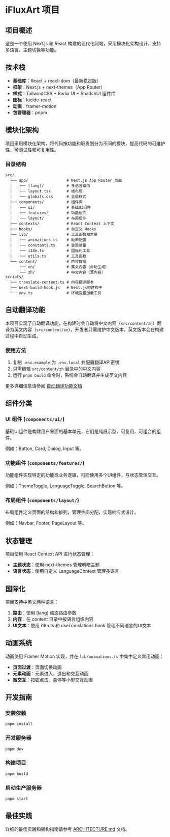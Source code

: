 # iFluxArt 项目

## 项目概述

这是一个使用 Next.js 和 React 构建的现代化网站，采用模块化架构设计，支持多语言、主题切换等功能。

## 技术栈

- **基础库**：React + react-dom（最新稳定版）
- **框架**：Next.js + next-themes（App Router）
- **样式**：TailwindCSS + Radix UI + ShadcnUI 组件库
- **图标**：lucide-react
- **动画**：framer-motion
- **包管理器**：pnpm

## 模块化架构

项目采用模块化架构，将代码按功能和职责划分为不同的模块，提高代码的可维护性、可测试性和可复用性。

### 目录结构

```
src/
  ├── app/                 # Next.js App Router 页面
  │   ├── [lang]/          # 多语言路由
  │   ├── layout.tsx       # 根布局
  │   └── globals.css      # 全局样式
  ├── components/          # 组件库
  │   ├── ui/              # 基础UI组件
  │   ├── features/        # 功能组件
  │   └── layout/          # 布局组件
  ├── contexts/            # React Context 上下文
  ├── hooks/               # 自定义 Hooks
  ├── lib/                 # 工具函数和常量
  │   ├── animations.ts    # 动画配置
  │   ├── constants.ts     # 全局常量
  │   ├── i18n.ts          # 国际化工具
  │   └── utils.ts         # 工具函数
  └── content/             # 内容数据
      ├── en/              # 英文内容（自动生成）
      └── zh/              # 中文内容（源内容）
scripts/
  ├── translate-content.ts # 内容翻译脚本
  ├── next-build-hook.js   # Next.js构建钩子
  └── env.ts               # 环境变量加载工具
```

## 自动翻译功能

本项目实现了自动翻译功能，在构建时会自动将中文内容（`src/content/zh`）翻译为英文内容（`src/content/en`）。开发者只需维护中文版本，英文版本会在构建过程中自动生成。

### 使用方法

1. 复制 `.env.example` 为 `.env.local` 并配置翻译API密钥
2. 只需编辑 `src/content/zh` 目录中的中文内容
3. 运行 `pnpm build` 命令时，系统会自动翻译并生成英文内容

更多详细信息请参阅 [自动翻译功能文档](docs/AUTO_TRANSLATION.md)

## 组件分类

### UI 组件 (`components/ui/`)

基础UI组件是构建用户界面的基本单元，它们是纯展示型、可复用、可组合的组件。

例如：Button, Card, Dialog, Input 等。

### 功能组件 (`components/features/`)

功能组件实现特定的功能或业务逻辑，可能使用多个UI组件，与状态管理交互。

例如：ThemeToggle, LanguageToggle, SearchButton 等。

### 布局组件 (`components/layout/`)

布局组件定义页面的结构和排列，管理空间分配，实现响应式设计。

例如：Navbar, Footer, PageLayout 等。

## 状态管理

项目使用 React Context API 进行状态管理：

- **主题状态**：使用 next-themes 管理明暗主题
- **语言状态**：使用自定义 LanguageContext 管理多语言

## 国际化

项目支持中英文两种语言：

1. **路由**：使用 [lang] 动态路由参数
2. **内容**：在 content 目录中按语言组织内容
3. **UI文本**：使用 i18n.ts 和 useTranslations hook 管理不同语言的UI文本

## 动画系统

动画使用 Framer Motion 实现，并在 `lib/animations.ts` 中集中定义常用动画：

- **页面过渡**：页面切换动画
- **元素动画**：元素进入、退出和交互动画
- **微交互**：按钮点击、悬停等小型交互动画

## 开发指南

### 安装依赖

```bash
pnpm install
```

### 开发服务器

```bash
pnpm dev
```

### 构建项目

```bash
pnpm build
```

### 启动生产服务器

```bash
pnpm start
```

## 最佳实践

详细的最佳实践和架构指南请参考 [ARCHITECTURE.md](./docs/ARCHITECTURE.md) 文档。